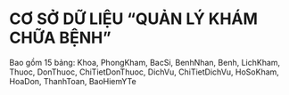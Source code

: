 # CƠ SỞ DỮ LIỆU “QUẢN LÝ KHÁM CHỮA BỆNH”
Bao gồm 15 bảng: Khoa, PhongKham, BacSi, BenhNhan, Benh, LichKham, Thuoc, DonThuoc, ChiTietDonThuoc, DichVu, ChiTietDichVu, HoSoKham, HoaDon, ThanhToan, BaoHiemYTe
